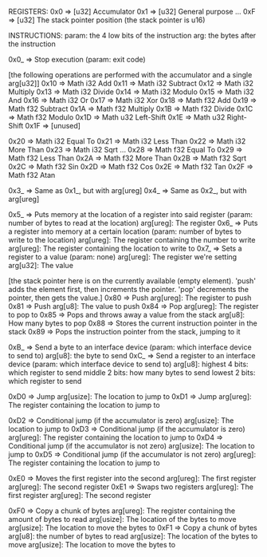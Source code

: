 
REGISTERS:
0x0 => [u32] Accumulator
0x1 => [u32] General purpose
...
0xF => [u32] The stack pointer position (the stack pointer is u16)

INSTRUCTIONS:
param: the 4 low bits of the instruction
arg: the bytes after the instruction

0x0_ => Stop execution (param: exit code)

[the following operations are performed with the accumulator and a single arg[u32]]
0x10 => Math i32 Add
0x11 => Math i32 Subtract
0x12 => Math i32 Multiply
0x13 => Math i32 Divide
0x14 => Math i32 Modulo
0x15 => Math i32 And
0x16 => Math i32 Or
0x17 => Math i32 Xor
0x18 => Math f32 Add
0x19 => Math f32 Subtract
0x1A => Math f32 Multiply
0x1B => Math f32 Divide
0x1C => Math f32 Modulo
0x1D => Math u32 Left-Shift
0x1E => Math u32 Right-Shift
0x1F => [unused]

0x20 => Math i32 Equal To
0x21 => Math i32 Less Than
0x22 => Math i32 More Than
0x23 => Math i32 Sqrt
...
0x28 => Math f32 Equal To
0x29 => Math f32 Less Than
0x2A => Math f32 More Than
0x2B => Math f32 Sqrt
0x2C => Math f32 Sin
0x2D => Math f32 Cos
0x2E => Math f32 Tan
0x2F => Math f32 Atan

0x3_ => Same as 0x1_, but with arg[ureg]
0x4_ => Same as 0x2_, but with arg[ureg]

0x5_ => Puts memory at the location of a register into said register
	(param: number of bytes to read at the location)
	arg[ureg]: The register
0x6_ => Puts a register into memory at a certain location
	(param: number of bytes to write to the location)
	arg[ureg]: The register containing the number to write
	arg[ureg]: The register containing the location to write to
0x7_ => Sets a register to a value
	(param: none)
	arg[ureg]: The register we're setting
	arg[u32]: The value

[the stack pointer here is on the currently available (empty element). 'push' adds the element first, then increments the pointer. 'pop' decrements the pointer, then gets the value.]
0x80 => Push
	arg[ureg]: The register to push
0x81 => Push
	arg[u8]: The value to push
0x84 => Pop
	arg[ureg]: The register to pop to
0x85 => Pops and throws away a value from the stack
	arg[u8]: How many bytes to pop
0x88 => Stores the current instruction pointer in the stack
0x89 => Pops the instruction pointer from the stack, jumping to it

0xB_ => Send a byte to an interface device
	(param: which interface device to send to)
	arg[u8]: the byte to send
0xC_ => Send a register to an interface device
	(param: which interface device to send to)
	arg[u8]:
		highest 4 bits: which register to send
		middle  2 bits: how many bytes to send
		lowest  2 bits: which register to send

0xD0 => Jump
	arg[usize]: The location to jump to
0xD1 => Jump
	arg[ureg]: The register containing the location to jump to

0xD2 => Conditional jump (if the accumulator is zero)
	arg[usize]: The location to jump to
0xD3 => Conditional jump (if the accumulator is zero)
	arg[ureg]: The register containing the location to jump to
0xD4 => Conditional jump (if the accumulator is not zero)
	arg[usize]: The location to jump to
0xD5 => Conditional jump (if the accumulator is not zero)
	arg[ureg]: The register containing the location to jump to

0xE0 => Moves the first register into the second
	arg[ureg]: The first register
	arg[ureg]: The second register
0xE1 => Swaps two registers
	arg[ureg]: The first register
	arg[ureg]: The second register

0xF0 => Copy a chunk of bytes
	arg[ureg]: The register containing the amount of bytes to read
	arg[usize]: The location of the bytes to move
	arg[usize]: The location to move the bytes to
0xF1 => Copy a chunk of bytes
	arg[u8]: the number of bytes to read
	arg[usize]: The location of the bytes to move
	arg[usize]: The location to move the bytes to

